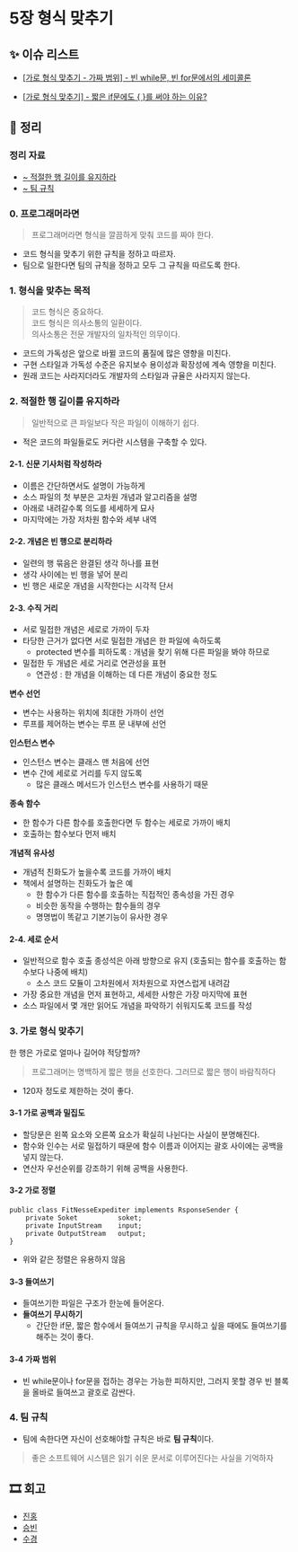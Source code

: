 # 5장 형식 맞추기

## ✨ 이슈 리스트

- [[가로 형식 맞추기 - 가짜 범위] - 빈 while문, 빈 for문에서의 세미콜론](https://github.com/Eighteeen/CleanCode_Book_Study/issues/9)

- [[가로 형식 맞추기] - 짧은 if문에도 { }를 써야 하는 이유?](https://github.com/Eighteeen/CleanCode_Book_Study/issues/10)

## 📝 정리

### 정리 자료
- [~ 적절한 행 길이를 유지하라](./reference/5장_형식맞추기-1.pdf)
- [~ 팀 규칙](./reference/5장_형식맞추기-2.pdf)

### 0. 프로그래머라면
> 프로그래머라면 형식을 깔끔하게 맞춰 코드를 짜야 한다.

- 코드 형식을 맞추기 위한 규칙을 정하고 따르자.
- 팀으로 일한다면 팀의 규칙을 정하고 모두 그 규칙을 따르도록 한다.

### 1. 형식을 맞추는 목적
> 코드 형식은 중요하다.  
> 코드 형식은 의사소통의 일환이다.  
> 의사소통은 전문 개발자의 일차적인 의무이다.

- 코드의 가독성은 앞으로 바뀔 코드의 품질에 많은 영향을 미친다.
- 구현 스타일과 가독성 수준은 유지보수 용이성과 확장성에 계속 영향을 미친다.
- 원래 코드는 사라지더라도 개발자의 스타일과 규율은 사라지지 않는다.


### 2. 적절한 행 길이를 유지하라
> 일반적으로 큰 파일보다 작은 파일이 이해하기 쉽다.

- 적은 코드의 파일들로도 커다란 시스템을 구축할 수 있다.

#### 2-1. 신문 기사처럼 작성하라
- 이름은 간단하면서도 설명이 가능하게
- 소스 파일의 첫 부분은 고차원 개념과 알고리즘을 설명
- 아래로 내려갈수록 의도를 세세하게 묘사
- 마지막에는 가장 저차원 함수와 세부 내역

#### 2-2. 개념은 빈 행으로 분리하라
- 일련의 행 묶음은 완결된 생각 하나를 표현
- 생각 사이에는 빈 행을 넣어 분리
- 빈 행은 새로운 개념을 시작한다는 시각적 단서

#### 2-3. 수직 거리
- 서로 밀접한 개념은 세로로 가까이 두자
- 타당한 근거가 없다면 서로 밀접한 개념은 한 파일에 속하도록
  - protected 변수를 피하도록 : 개념을 찾기 위해 다른 파일을 봐야 하므로
- 밀접한 두 개념은 세로 거리로 연관성을 표현
  - 연관성 : 한 개념을 이해하는 데 다른 개념이 중요한 정도

__변수 선언__
- 변수는 사용하는 위치에 최대한 가까이 선언
- 루프를 제어하는 변수는 루프 문 내부에 선언

__인스턴스 변수__
- 인스턴스 변수는 클래스 맨 처음에 선언
- 변수 간에 세로로 거리를 두지 않도록
  - 많은 클래스 메서드가 인스턴스 변수를 사용하기 때문

__종속 함수__
- 한 함수가 다른 함수를 호출한다면 두 함수는 세로로 가까이 배치
- 호출하는 함수보다 먼저 배치

__개념적 유사성__
- 개념적 친화도가 높을수록 코드를 가까이 배치
- 책에서 설명하는 친화도가 높은 예
  - 한 함수가 다른 함수를 호출하는 직접적인 종속성을 가진 경우
  - 비슷한 동작을 수행하는 함수들의 경우
  - 명명법이 똑같고 기본기능이 유사한 경우

#### 2-4. 세로 순서
- 일반적으로 함수 호출 종성석은 아래 방향으로 유지 (호출되는 함수를 호출하는 함수보다 나중에 배치)
  - 소스 코드 모듈이 고차원에서 저차원으로 자연스럽게 내려감
- 가장 중요한 개념을 먼저 표현하고, 세세한 사항은 가장 마지막에 표현
- 소스 파일에서 몇 개만 읽어도 개념을 파악하기 쉬워지도록 코드를 작성

### 3. 가로 형식 맞추기
한 행은 가로로 얼마나 길어야 적당할까?
> 프로그래머는 명백하게 짧은 행을 선호한다. 그러므로 짧은 행이 바람직하다

- 120자 정도로 제한하는 것이 좋다.

#### 3-1 가로 공백과 밀집도
- 할당문은 왼쪽 요소와 오른쪽 요소가 확실히 나뉜다는 사실이 분명해진다.
- 함수와 인수는 서로 밀접하기 때문에 함수 이름과 이어지는 괄호 사이에는 공백을 넣지 않는다.
- 연산자 우선순위를 강조하기 위해 공백을 사용한다.

#### 3-2 가로 정렬
```
public class FitNesseExpediter implements RsponseSender {
    private Soket          soket;
    private InputStream    input;
    private OutputStream   output;
}
```
- 위와 같은 정렬은 유용하지 않음

#### 3-3 들여쓰기
- 들여쓰기한 파일은 구조가 한눈에 들어온다.
- **들여쓰기 무시하기**
  - 간단한 if문, 짧은 함수에서 들여쓰기 규칙을 무시하고 싶을 때에도 들여쓰기를 해주는 것이 좋다.

#### 3-4 가짜 범위
- 빈 while문이나 for문을 접하는 경우는 가능한 피하지만, 그러지 못할 경우 빈 블록을 올바로 들여쓰고 괄호로 감싼다.

### 4. 팀 규칙
- 팀에 속한다면 자신이 선호해야할 규칙은 바로 **팀 규칙**이다.

> 좋은 소프트웨어 시스템은 읽기 쉬운 문서로 이루어진다는 사실을 기억하자

## 🎞 회고

- [진홍](./kjh.md)
- [승빈](./wsb.md)
- [수경](./hsk.md)
